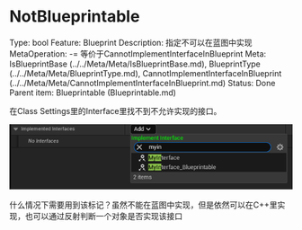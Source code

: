 # NotBlueprintable

Type: bool
Feature: Blueprint
Description: 指定不可以在蓝图中实现
MetaOperation: -=
等价于CannotImplementInterfaceInBlueprint
Meta: IsBlueprintBase (../../Meta/Meta/IsBlueprintBase.md), BlueprintType (../../Meta/Meta/BlueprintType.md), CannotImplementInterfaceInBlueprint (../../Meta/Meta/CannotImplementInterfaceInBlueprint.md)
Status: Done
Parent item: Blueprintable (Blueprintable.md)

在Class Settings里的Interface里找不到不允许实现的接口。

![Untitled](NotBlueprintable/Untitled.png)

什么情况下需要用到该标记？虽然不能在蓝图中实现，但是依然可以在C++里实现，也可以通过反射判断一个对象是否实现该接口